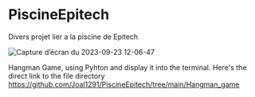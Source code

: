 # PiscineEpitech
Divers projet lier a la piscine de Epitech

![Capture d’écran du 2023-09-23 12-06-47](https://github.com/Joal1291/PiscineEpitech/assets/144683460/f6f1990b-2d5b-44e7-b4aa-1ec1c13e18ff)

Hangman Game, using Pyhton and display it into the terminal. Here's the direct link to the file directory https://github.com/Joal1291/PiscineEpitech/tree/main/Hangman_game
